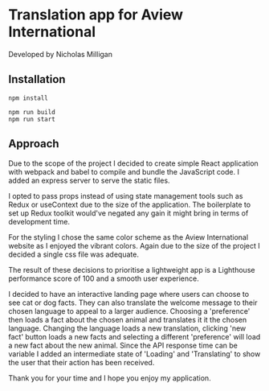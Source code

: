 # Translation app for Aview International
Developed by Nicholas Milligan

## Installation
```shell
npm install
```

```shell
npm run build
npm run start
```

## Approach
Due to the scope of the project I decided to create simple React application with webpack and babel to compile and bundle the JavaScript code. I added an express server to serve the static files.

I opted to pass props instead of using state management tools such as Redux or useContext due to the size of the application. The boilerplate to set up Redux toolkit would've negated any gain it might bring in terms of development time.

For the styling I chose the same color scheme as the Aview International website as I enjoyed the vibrant colors. Again due to the size of the project I decided a single css file was adequate.

The result of these decisions to prioritise a lightweight app is a Lighthouse performance score of 100 and a smooth user experience.

I decided to have an interactive landing page where users can choose to see cat or dog facts. They can also translate the welcome message to their chosen language to appeal to a larger audience. Choosing a 'preference' then loads a fact about the chosen animal and translates it it the chosen language. Changing the language loads a new translation, clicking 'new fact' button loads a new facts and selecting a different 'preference' will load a new fact about the new animal. Since the API response time can be variable I added an intermediate state of 'Loading' and 'Translating' to show the user that their action has been received.

Thank you for your time and I hope you enjoy my application.
